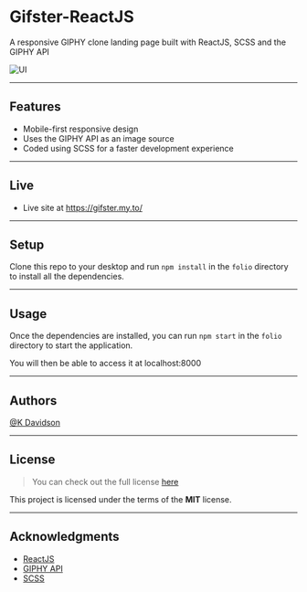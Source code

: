 # Gifster-ReactJS

A responsive GIPHY clone landing page built with ReactJS, SCSS and the GIPHY API

![UI](https://i.postimg.cc/PxYkkxr3/GIF-21-05-2022-03-15-23.gif)

---

## Features

-   Mobile-first responsive design
-   Uses the GIPHY API as an image source
-   Coded using SCSS for a faster development experience

---

## Live

-   Live site at https://gifster.my.to/

---

## Setup

Clone this repo to your desktop and run `npm install` in the `folio` directory to install all the dependencies.

---

## Usage

Once the dependencies are installed, you can run `npm start` in the `folio` directory to start the application.

You will then be able to access it at localhost:8000

---

## Authors

[@K Davidson](mailto:kaushdavidson@icloud.com)

---

## License

> You can check out the full license [here](LICENSE)

This project is licensed under the terms of the **MIT** license.

---

## Acknowledgments

-   [ReactJS](https://reactjs.org/docs/getting-started.html)
-   [GIPHY API](https://developers.giphy.com/docs/api#quick-start-guide)
-   [SCSS](https://sass-lang.com/documentation)
